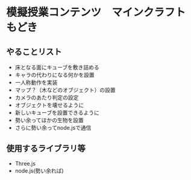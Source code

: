 # 模擬授業コンテンツ　マインクラフトもどき

## やることリスト
* 床となる面にキューブを敷き詰める
* キャラの代わりになる何かを設置
* 一人称動作を実装
* マップ？（木などのオブジェクト）の設置
* カメラのあたり判定の設定
* オブジェクトを壊せるように
* 新しいキューブを設置できるように
* 勢い余ってほかの生物を設置
* さらに勢い余ってnode.jsで通信

## 使用するライブラリ等
* Three.js
* node.js(勢い余れば)
